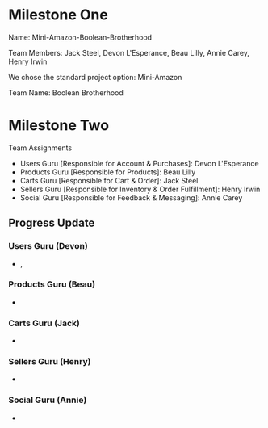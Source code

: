 # Milestone One

Name: Mini-Amazon-Boolean-Brotherhood

Team Members: Jack Steel, Devon L'Esperance, Beau Lilly, Annie Carey, Henry Irwin

We chose the standard project option: Mini-Amazon

Team Name: Boolean Brotherhood

# Milestone Two

Team Assignments
- Users Guru [Responsible for Account & Purchases]: Devon L'Esperance 
- Products Guru [Responsible for Products]: Beau Lilly
- Carts Guru [Responsible for Cart & Order]: Jack Steel
- Sellers Guru [Responsible for Inventory & Order Fulfillment]: Henry Irwin
- Social Guru [Responsible for Feedback & Messaging]: Annie Carey 

## Progress Update

### Users Guru (Devon)
- ,

### Products Guru (Beau)
- 

### Carts Guru (Jack)
- 

### Sellers Guru (Henry)
- 

### Social Guru (Annie)
- 
